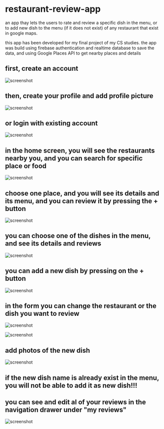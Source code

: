 # restaurant-review-app
an app thay lets the users to rate and review a specific dish in the menu, or to add new dish to the menu (if it does not exist) of any restaurant that exist in google maps.

this app has been developed for my final project of my CS studies.
the app was build using firebase authentication and realtime database to save the data, and using Google Places API to get nearby places and details


## first, create an account
![screenshot](https://user-images.githubusercontent.com/57441779/94028897-f4298300-fdc4-11ea-94b8-b4df06d1e0bd.png)

## then, create your profile and add profile picture
![screenshot](https://user-images.githubusercontent.com/57441779/94028912-f7247380-fdc4-11ea-937e-b27de4644ca9.png)

## or login with existing account
![screenshot](https://user-images.githubusercontent.com/57441779/94029021-0dcaca80-fdc5-11ea-88ba-68dce93c47d0.png)

## in the home screen, you will see the restaurants nearby you, and you can search for specific place or food
![screenshot](https://user-images.githubusercontent.com/57441779/94028995-07d4e980-fdc5-11ea-8ce7-7556ff46ca7b.png)

## choose one place, and you will see its details and its menu, and you can review it by pressing the + button
![screenshot](https://user-images.githubusercontent.com/57441779/94029079-1d4a1380-fdc5-11ea-887c-65dd099001ba.png)

## you can choose one of the dishes in the menu, and see its details and reviews
![screenshot](https://user-images.githubusercontent.com/57441779/94028945-ff7cae80-fdc4-11ea-99d5-b8289fd5ae9d.png)

## you can add a new dish by pressing on the + button 
![screenshot](https://user-images.githubusercontent.com/57441779/94029172-3357d400-fdc5-11ea-9a89-8a2ead99f322.png)

## in the form you can change the restaurant or the dish you want to review
![screenshot](https://user-images.githubusercontent.com/57441779/94028892-f2f85600-fdc4-11ea-8c22-2804b66f4d1f.png)   

![screenshot](https://user-images.githubusercontent.com/57441779/94028894-f390ec80-fdc4-11ea-85fb-c2dfba851b94.png)

## add photos of the new dish
![screenshot](https://user-images.githubusercontent.com/57441779/94028879-ef64cf00-fdc4-11ea-94a2-221d01cb94ac.png)

## if the new dish name is already exist in the menu, you will not be able to add it as new dish!!!

## you can see and edit al of your reviews in the navigation drawer under "my reviews"
![screenshot](https://user-images.githubusercontent.com/57441779/94028973-03a8cc00-fdc5-11ea-8bb0-587b2c5ff328.png)


